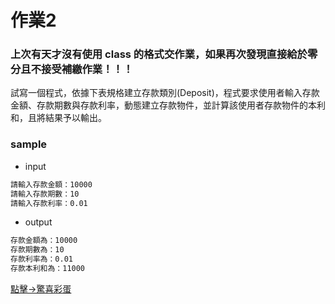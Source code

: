 # 作業2 

### 上次有天才沒有使用 class 的格式交作業，如果再次發現直接給於零分且不接受補繳作業！！！


試寫一個程式，依據下表規格建立存款類別(Deposit)，程式要求使用者輸入存款金額、存款期數與存款利率，動態建立存款物件，並計算該使用者存款物件的本利和，且將結果予以輸出。



### sample

- input

 ```md
請輸入存款金額：10000
請輸入存款期數：10
請輸入存款利率：0.01
```

- output

```md
存款金額為：10000
存款期數為：10
存款利率為：0.01
存款本利和為：11000
```



[點擊->驚喜彩蛋](https://youtu.be/dQw4w9WgXcQ?si=zQE8cNlJSXDs0PvH)
